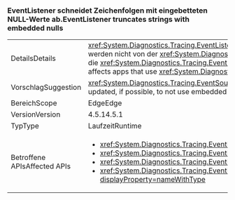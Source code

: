 ### <a name="eventlistener-truncates-strings-with-embedded-nulls"></a><span data-ttu-id="14f11-101">EventListener schneidet Zeichenfolgen mit eingebetteten NULL-Werte ab.</span><span class="sxs-lookup"><span data-stu-id="14f11-101">EventListener truncates strings with embedded nulls</span></span>

|   |   |
|---|---|
|<span data-ttu-id="14f11-102">Details</span><span class="sxs-lookup"><span data-stu-id="14f11-102">Details</span></span>|<span data-ttu-id="14f11-103"><xref:System.Diagnostics.Tracing.EventListener?displayProperty=name> schneidet Zeichenfolgen mit eingebetteten NULL-Werten ab.</span><span class="sxs-lookup"><span data-stu-id="14f11-103"><xref:System.Diagnostics.Tracing.EventListener?displayProperty=name> truncates strings with embedded nulls.</span></span> <span data-ttu-id="14f11-104">NULL-Zeichen werden nicht von der <xref:System.Diagnostics.Tracing.EventSource?displayProperty=name>-Klasse unterstützt.</span><span class="sxs-lookup"><span data-stu-id="14f11-104">Null characters are not supported by the <xref:System.Diagnostics.Tracing.EventSource?displayProperty=name> class.</span></span> <span data-ttu-id="14f11-105">Die Änderung betrifft nur Apps, die <xref:System.Diagnostics.Tracing.EventListener?displayProperty=name> verwenden, um <xref:System.Diagnostics.Tracing.EventSource?displayProperty=name>-Daten im Prozess zu lesen, und die NULL-Zeichen als Trennzeichen verwenden.</span><span class="sxs-lookup"><span data-stu-id="14f11-105">The change only affects apps that use <xref:System.Diagnostics.Tracing.EventListener?displayProperty=name> to read <xref:System.Diagnostics.Tracing.EventSource?displayProperty=name> data in process and that use null characters as delimiters.</span></span>|
|<span data-ttu-id="14f11-106">Vorschlag</span><span class="sxs-lookup"><span data-stu-id="14f11-106">Suggestion</span></span>|<span data-ttu-id="14f11-107"><xref:System.Diagnostics.Tracing.EventSource?displayProperty=name> Daten sollten nach Möglichkeit aktualisiert werden, um eingebettete Null-Zeichen nicht verwendet.</span><span class="sxs-lookup"><span data-stu-id="14f11-107"><xref:System.Diagnostics.Tracing.EventSource?displayProperty=name> data should be updated, if possible, to not use embedded null characters.</span></span>|
|<span data-ttu-id="14f11-108">Bereich</span><span class="sxs-lookup"><span data-stu-id="14f11-108">Scope</span></span>|<span data-ttu-id="14f11-109">Edge</span><span class="sxs-lookup"><span data-stu-id="14f11-109">Edge</span></span>|
|<span data-ttu-id="14f11-110">Version</span><span class="sxs-lookup"><span data-stu-id="14f11-110">Version</span></span>|<span data-ttu-id="14f11-111">4.5.1</span><span class="sxs-lookup"><span data-stu-id="14f11-111">4.5.1</span></span>|
|<span data-ttu-id="14f11-112">Typ</span><span class="sxs-lookup"><span data-stu-id="14f11-112">Type</span></span>|<span data-ttu-id="14f11-113">Laufzeit</span><span class="sxs-lookup"><span data-stu-id="14f11-113">Runtime</span></span>|
|<span data-ttu-id="14f11-114">Betroffene APIs</span><span class="sxs-lookup"><span data-stu-id="14f11-114">Affected APIs</span></span>|<ul><li><xref:System.Diagnostics.Tracing.EventListener.%23ctor?displayProperty=nameWithType></li><li><xref:System.Diagnostics.Tracing.EventListener.EnableEvents(System.Diagnostics.Tracing.EventSource,System.Diagnostics.Tracing.EventLevel)?displayProperty=nameWithType></li><li><xref:System.Diagnostics.Tracing.EventListener.EnableEvents(System.Diagnostics.Tracing.EventSource,System.Diagnostics.Tracing.EventLevel,System.Diagnostics.Tracing.EventKeywords)?displayProperty=nameWithType></li><li><xref:System.Diagnostics.Tracing.EventListener.EnableEvents(System.Diagnostics.Tracing.EventSource,System.Diagnostics.Tracing.EventLevel,System.Diagnostics.Tracing.EventKeywords,System.Collections.Generic.IDictionary{System.String,System.String})?displayProperty=nameWithType></li></ul>|

